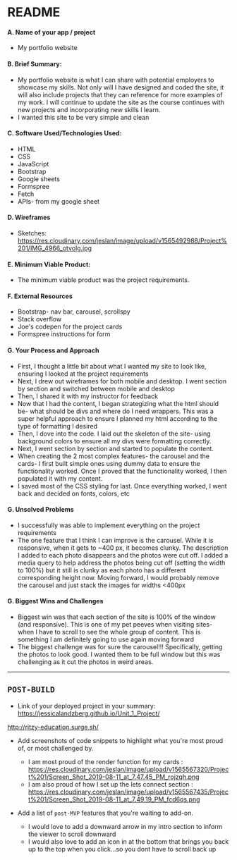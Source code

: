 # README

#### A. Name of your app / project

- My portfolio website

#### B. Brief Summary:

- My portfolio website is what I can share with potential employers to showcase my skills. Not only will I have designed and coded the site, it will also include projects that they can reference for more examples of my work. I will continue to update the site as the course continues with new projects and incorporating new skills I learn.
- I wanted this site to be very simple and clean

#### C. Software Used/Technologies Used:

- HTML
- CSS
- JavaScript
- Bootstrap
- Google sheets
- Formspree
- Fetch
- APIs- from my google sheet

#### D. Wireframes

- Sketches: https://res.cloudinary.com/jeslan/image/upload/v1565492988/Project%201/IMG_4966_otvolg.jpg

#### E. Minimum Viable Product:

- The minimum viable product was the project requirements.

#### F. External Resources

- Bootstrap- nav bar, carousel, scrollspy
- Stack overflow
- Joe's codepen for the project cards
- Formspree instructions for form

#### G. Your Process and Approach

- First, I thought a little bit about what I wanted my site to look like, ensuring I looked at the project requirements
- Next, I drew out wireframes for both mobile and desktop. I went section by section and switched between mobile and desktop
- Then, I shared it with my instructor for feedback
- Now that I had the content, I began strategizing what the html should be- what should be divs and where do I need wrappers. This was a super helpful approach to ensure I planned my html according to the type of formatting I desired
- Then, I dove into the code. I laid out the skeleton of the site- using background colors to ensure all my divs were formatting correctly.
- Next, I went section by section and started to populate the content.
- When creating the 2 most complex features- the carousel and the cards- I first built simple ones using dummy data to ensure the functionality worked. Once I proved that the functionality worked, I then populated it with my content.
- I saved most of the CSS styling for last. Once everything worked, I went back and decided on fonts, colors, etc

#### G. Unsolved Problems

- I successfully was able to implement everything on the project requirements
- The one feature that I think I can improve is the carousel. While it is responsive, when it gets to ~400 px, it becomes clunky. The description I added to each photo disappears and the photos were cut off. I added a media query to help address the photos being cut off (setting the width to 100%) but it still is clunky as each photo has a different corresponding height now. Moving forward, I would probably remove the carousel and just stack the images for widths <400px

#### G. Biggest Wins and Challenges

- Biggest win was that each section of the site is 100% of the window (and responsive). This is one of my pet peeves when visiting sites- when I have to scroll to see the whole group of content. This is something I am definitely going to use again moving forward
- The biggest challenge was for sure the carousel!!! Specifically, getting the photos to look good. I wanted them to be full window but this was challenging as it cut the photos in weird areas.
---

## `POST-BUILD`

- Link of your deployed project in your summary: https://jessicalandzberg.github.io/Unit_1_Project/

http://ritzy-education.surge.sh/

- Add screenshots of code snippets to highlight what you're most proud of, or most challenged by.

    - I am most proud of the render function for my cards : https://res.cloudinary.com/jeslan/image/upload/v1565567320/Project%201/Screen_Shot_2019-08-11_at_7.47.45_PM_rojzqh.png
    - I am also proud of how I set up the lets connect section : https://res.cloudinary.com/jeslan/image/upload/v1565567435/Project%201/Screen_Shot_2019-08-11_at_7.49.19_PM_fcd6qs.png


- Add a list of `post-MVP` features that you're waiting to add-on.
    - I would love to add a downward arrow in my intro section to inform the viewer to scroll downward
    - I would also love to add an icon in at the bottom that brings you back up to the top when you click...so you dont have to scroll back up
